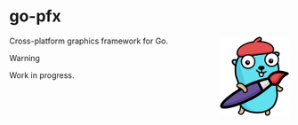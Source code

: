 # go-pfx
<img align="right" width="25%" src="mascot.png">
Cross-platform graphics framework for Go.

> [!WARNING]
> Work in progress.